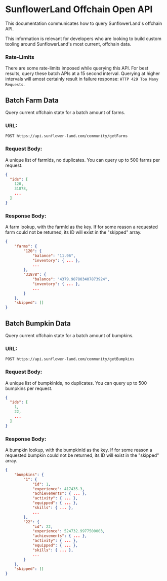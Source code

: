 # SunflowerLand Offchain Open API

This documentation communicates how to query SunflowerLand's offchain API.

This information is relevant for developers who are looking to build custom tooling around SunflowerLand's most current, offchain data.

### Rate-Limits

There are some rate-limits imposed while querying this API. For best results, query these batch APIs at a 15 second interval. Querying at higher intervals will amost certainly result in failure response: `HTTP 429 Too Many Requests`.

## Batch Farm Data

Query current offchain state for a batch amount of farms.

### URL:

```
POST https://api.sunflower-land.com/community/getFarms
```

### Request Body:

A unique list of farmIds, no duplicates. You can query up to 500 farms per request.

```json
{
  "ids": [
    120,
    31878,
    ...
  ]
}
```

### Response Body:

A farm lookup, with the farmId as the key. If for some reason a requested farm could not be returned, its ID will exist in the "skipped" array.

```json
{
    "farms": {
        "120": {
            "balance": "11.96",
            "inventory": { ... },
            ...
        },
        "31878": {
            "balance": "4379.987803407873924",
            "inventory": { ... },
            ...
        }
    },
    "skipped": []
}
```

## Batch Bumpkin Data

Query current offchain state for a batch amount of bumpkins.

### URL:

```
POST https://api.sunflower-land.com/community/getBumpkins
```

### Request Body:

A unique list of bumpkinIds, no duplicates. You can query up to 500 bumpkins per request.

```json
{
  "ids": [
    1,
    22,
    ...
  ]
}
```

### Response Body:

A bumpkin lookup, with the bumpkinId as the key. If for some reason a requested bumpkin could not be returned, its ID will exist in the "skipped" array.

```json
{
    "bumpkins": {
        "1": {
            "id": 1,
            "experience": 417435.3,
            "achievements": { ... },
            "activity": { ... },
            "equipped": { ... },
            "skills": { ... },
            ...
        },
        "22": {
            "id": 22,
            "experience": 524732.9977500003,
            "achievements": { ... },
            "activity": { ... },
            "equipped": { ... },
            "skills": { ... },
            ...
        }
    },
    "skipped": []
}
```
